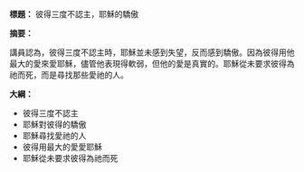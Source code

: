**標題：** 彼得三度不認主，耶穌的驕傲

**摘要：**

講員認為，彼得三度不認主時，耶穌並未感到失望，反而感到驕傲。因為彼得用他最大的愛來愛耶穌，儘管他表現得軟弱，但他的愛是真實的。耶穌從未要求彼得為祂而死，而是尋找那些愛祂的人。

**大綱：**

* 彼得三度不認主
* 耶穌對彼得的驕傲
* 耶穌尋找愛祂的人
* 彼得用最大的愛愛耶穌
* 耶穌從未要求彼得為祂而死
